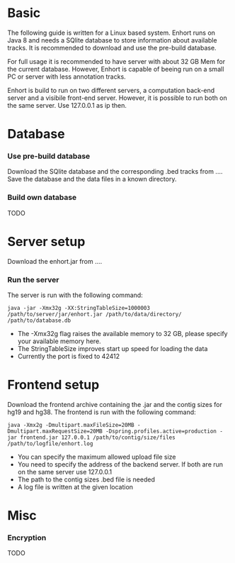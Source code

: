 # Basic

The following guide is written for a Linux based system. Enhort runs on Java 8 and needs a SQlite database to store information about available tracks.
It is recommended to download and use the pre-build database.

For full usage it is recommended to have server with about 32 GB Mem for the current database. However, Enhort is capable of beeing run on a small PC or server with less annotation tracks.

Enhort is build to run on two different servers, a computation back-end server and a visibile front-end server. However, it is possible to run both on the same server. Use 127.0.0.1 as ip then.

# Database 

### Use pre-build database
Download the SQlite database and the corresponding .bed tracks from .... Save the database and the data files in a known directory.

### Build own database
TODO 

# Server setup
Download the enhort.jar from ....


### Run the server
The server is run with the following command:

    java -jar -Xmx32g -XX:StringTableSize=1000003 /path/to/server/jar/enhort.jar /path/to/data/directory/  /path/to/database.db


- The -Xmx32g flag raises the available memory to 32 GB, please specify your available memory here. 
- The StringTableSize improves start up speed for loading the data
- Currently the port is fixed to 42412


# Frontend setup
Download the frontend archive containing the .jar and the contig sizes for hg19 and hg38.
The frontend is run with the following command:

    java -Xmx2g -Dmultipart.maxFileSize=20MB -Dmultipart.maxRequestSize=20MB -Dspring.profiles.active=production -jar frontend.jar 127.0.0.1 /path/to/contig/size/files /path/to/logfile/enhort.log

- You can specify the maximum allowed upload file size
- You need to specify the address of the backend server. If both are run on the same server use 127.0.0.1
- The path to the contig sizes .bed file is needed
- A log file is written at the given location



# Misc

### Encryption
TODO 
